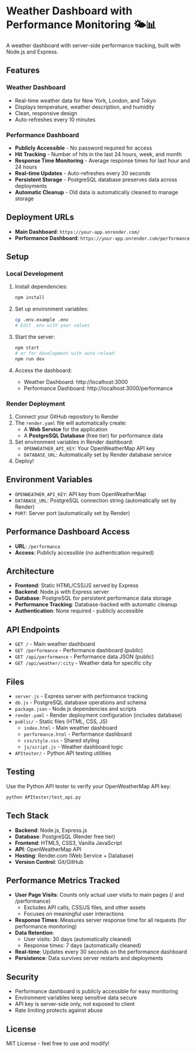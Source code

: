 # Weather Dashboard with Performance Monitoring 🌤️📊

A weather dashboard with server-side performance tracking, built with Node.js and Express.

## Features

### Weather Dashboard
- Real-time weather data for New York, London, and Tokyo
- Displays temperature, weather description, and humidity
- Clean, responsive design
- Auto-refreshes every 10 minutes

### Performance Dashboard
- **Publicly Accessible** - No password required for access
- **Hit Tracking** - Number of hits in the last 24 hours, week, and month
- **Response Time Monitoring** - Average response times for last hour and 24 hours
- **Real-time Updates** - Auto-refreshes every 30 seconds
- **Persistent Storage** - PostgreSQL database preserves data across deployments
- **Automatic Cleanup** - Old data is automatically cleaned to manage storage

## Deployment URLs

- **Main Dashboard**: `https://your-app.onrender.com/`
- **Performance Dashboard**: `https://your-app.onrender.com/performance`

## Setup

### Local Development

1. Install dependencies:
   ```bash
   npm install
   ```

2. Set up environment variables:
   ```bash
   cp .env.example .env
   # Edit .env with your values
   ```

3. Start the server:
   ```bash
   npm start
   # or for development with auto-reload:
   npm run dev
   ```

4. Access the dashboard:
   - Weather Dashboard: http://localhost:3000
   - Performance Dashboard: http://localhost:3000/performance

### Render Deployment

1. Connect your GitHub repository to Render
2. The `render.yaml` file will automatically create:
   - A **Web Service** for the application
   - A **PostgreSQL Database** (free tier) for performance data
3. Set environment variables in Render dashboard:
   - `OPENWEATHER_API_KEY`: Your OpenWeatherMap API key
   - `DATABASE_URL`: Automatically set by Render database service
4. Deploy!

## Environment Variables

- `OPENWEATHER_API_KEY`: API key from OpenWeatherMap
- `DATABASE_URL`: PostgreSQL connection string (automatically set by Render)
- `PORT`: Server port (automatically set by Render)

## Performance Dashboard Access

- **URL**: `/performance`
- **Access**: Publicly accessible (no authentication required)

## Architecture

- **Frontend**: Static HTML/CSS/JS served by Express
- **Backend**: Node.js with Express server
- **Database**: PostgreSQL for persistent performance data storage
- **Performance Tracking**: Database-backed with automatic cleanup
- **Authentication**: None required - publicly accessible

## API Endpoints

- `GET /` - Main weather dashboard
- `GET /performance` - Performance dashboard (public)
- `GET /api/performance` - Performance data JSON (public)
- `GET /api/weather/:city` - Weather data for specific city

## Files

- `server.js` - Express server with performance tracking
- `db.js` - PostgreSQL database operations and schema
- `package.json` - Node.js dependencies and scripts
- `render.yaml` - Render deployment configuration (includes database)
- `public/` - Static files (HTML, CSS, JS)
  - `index.html` - Main weather dashboard
  - `performance.html` - Performance dashboard
  - `css/style.css` - Shared styling
  - `js/script.js` - Weather dashboard logic
- `APItester/` - Python API testing utilities

## Testing

Use the Python API tester to verify your OpenWeatherMap API key:

```bash
python APItester/test_api.py
```

## Tech Stack

- **Backend**: Node.js, Express.js
- **Database**: PostgreSQL (Render free tier)
- **Frontend**: HTML5, CSS3, Vanilla JavaScript
- **API**: OpenWeatherMap API
- **Hosting**: Render.com (Web Service + Database)
- **Version Control**: Git/GitHub

## Performance Metrics Tracked

- **User Page Visits**: Counts only actual user visits to main pages (/ and /performance)
  - Excludes API calls, CSS/JS files, and other assets
  - Focuses on meaningful user interactions
- **Response Times**: Measures server response time for all requests (for performance monitoring)
- **Data Retention**: 
  - User visits: 30 days (automatically cleaned)
  - Response times: 7 days (automatically cleaned)
- **Real-time**: Updates every 30 seconds on the performance dashboard
- **Persistence**: Data survives server restarts and deployments

## Security

- Performance dashboard is publicly accessible for easy monitoring
- Environment variables keep sensitive data secure
- API key is server-side only, not exposed to client
- Rate limiting protects against abuse

## License

MIT License - feel free to use and modify!
